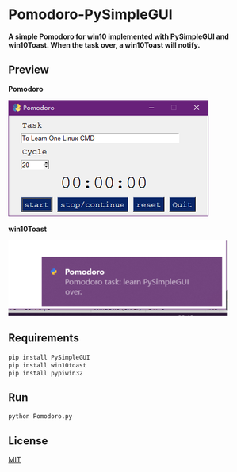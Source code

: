 # Pomodoro-PySimpleGUI
**A simple Pomodoro for win10 implemented with PySimpleGUI and win10Toast. When the task over, a win10Toast will notify.**

## Preview

**Pomodoro**

![1548333470369](assets/Pomodoro.png)

**win10Toast**

![1548333772657](assets/Win10Toast.png)

## Requirements

```shell
pip install PySimpleGUI
pip install win10toast
pip install pypiwin32
```

## Run

```shell
python Pomodoro.py
```

## License

[MIT](LICENSE)